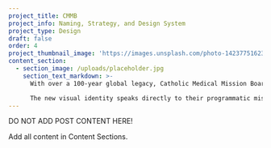 ```yaml
---
project_title: CMMB
project_info: Naming, Strategy, and Design System
project_type: Design
draft: false
order: 4
project_thumbnail_image: 'https://images.unsplash.com/photo-1423775162340-fc7066ace5be?ixlib=rb-0.3.5&q=80&fm=jpg&crop=entropy&cs=tinysrgb&w=500&h=500&fit=crop&s=723bab64906cf8f53b8cbd98a2403b35'
content_section:
  - section_image: /uploads/placeholder.jpg
    section_text_markdown: >-
      With over a 100-year global legacy, Catholic Medical Mission Board partnered with PS212 and HA Roth Consulting to refresh their brand through a new name, brand positioning platform and visual identity, to make it more representative of the agile, action-oriented, global work they are currently providing to women, children and their communities. PS212 collaborated closely with the CMMB executive team and Board to revitalize their Mission, Vision and Values, which became the foundation of a dynamic new brand positioning statement we also created on the organization’s behalf. With this strong, credible foundation, which proudly celebrates CMMB’s Catholic heritage, collaborative global partnerships and their principled belief that every human life is valued as our guide, we were then asked to create a compelling visual identity.

      The new visual identity speaks directly to their programmatic mission. The signature can be read as an ampersand, speaking to partnership and community. The logo can also be read as an abstract illustration of a mother cradling a child, communicating compassion, love and those who most benefit from CMMB’s work. The Madonna and child arrangement also serves as a reference to the organization’s Catholic heritage. The system uses a bright color palette, supergraphic shapes inspired by the logo and bold photography.​
---
```


DO NOT ADD POST CONTENT HERE!

Add all content in Content Sections.